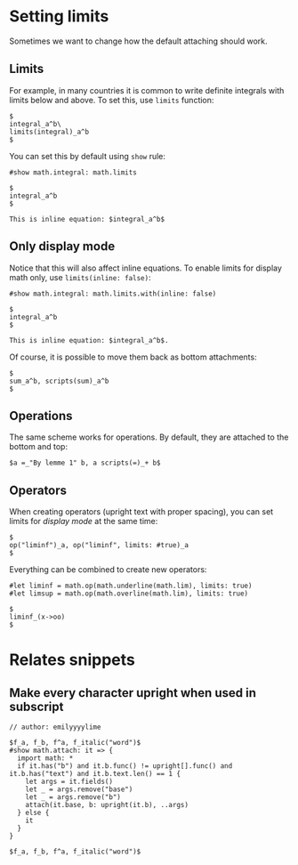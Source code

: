 # Setting limits

Sometimes we want to change how the default attaching should work. 

## Limits
For example, in many countries it is common to write definite integrals with limits below and above.
To set this, use `limits` function:

```typ
$
integral_a^b\
limits(integral)_a^b
$
```

You can set this by default using `show` rule:

```typ
#show math.integral: math.limits

$
integral_a^b
$

This is inline equation: $integral_a^b$
```

## Only display mode

Notice that this will also affect inline equations. To enable limits for display math only, use `limits(inline: false)`:

```typ
#show math.integral: math.limits.with(inline: false)

$
integral_a^b
$

This is inline equation: $integral_a^b$.
```

Of course, it is possible to move them back as bottom attachments:

```typ
$
sum_a^b, scripts(sum)_a^b
$
```


## Operations

The same scheme works for operations. By default, they are attached to the bottom and top:

```typ
$a =_"By lemme 1" b, a scripts(=)_+ b$
```

## Operators

When creating operators (upright text with proper spacing), you can set limits for _display mode_ at the same time:

```typ
$
op("liminf")_a, op("liminf", limits: #true)_a
$
```

Everything can be combined to create new operators:

```typ
#let liminf = math.op(math.underline(math.lim), limits: true)
#let limsup = math.op(math.overline(math.lim), limits: true)

$
liminf_(x->oo)
$
```

# Relates snippets
## Make every character upright when used in subscript

```typ
// author: emilyyyylime

$f_a, f_b, f^a, f_italic("word")$
#show math.attach: it => {
  import math: *
  if it.has("b") and it.b.func() != upright[].func() and it.b.has("text") and it.b.text.len() == 1 {
    let args = it.fields()
    let _ = args.remove("base")
    let _ = args.remove("b")
    attach(it.base, b: upright(it.b), ..args)
  } else {
    it
  }
}

$f_a, f_b, f^a, f_italic("word")$
```